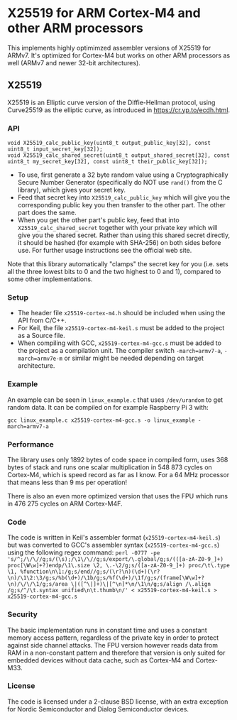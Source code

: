 # X25519 for ARM Cortex-M4 and other ARM processors

This implements highly optimimzed assembler versions of X25519 for ARMv7. It's optimized for Cortex-M4 but works on other ARM processors as well (ARMv7 and newer 32-bit architectures).

## X25519
X25519 is an Elliptic curve version of the Diffie-Hellman protocol, using Curve25519 as the elliptic curve, as introduced in https://cr.yp.to/ecdh.html.

### API
```
void X25519_calc_public_key(uint8_t output_public_key[32], const uint8_t input_secret_key[32]);
void X25519_calc_shared_secret(uint8_t output_shared_secret[32], const uint8_t my_secret_key[32], const uint8_t their_public_key[32]);
```

* To use, first generate a 32 byte random value using a Cryptographically Secure Number Generator (specifically do NOT use `rand()` from the C library), which gives your secret key.
* Feed that secret key into `X25519_calc_public_key` which will give you the corresponding public key you then transfer to the other part. The other part does the same.
* When you get the other part's public key, feed that into `X25519_calc_shared_secret` together with your private key which will give you the shared secret. Rather than using this shared secret directly, it should be hashed (for example with SHA-256) on both sides before use. For further usage instructions see the official web site.

Note that this library automatically "clamps" the secret key for you (i.e. sets all the three lowest bits to 0 and the two highest to 0 and 1), compared to some other implementations.

### Setup
* The header file `x25519-cortex-m4.h` should be included when using the API from C/C++.
* For Keil, the file `x25519-cortex-m4-keil.s` must be added to the project as a Source file.
* When compiling with GCC, `x25519-cortex-m4-gcc.s` must be added to the project as a compilation unit. The compiler switch `-march=armv7-a`, `-march=armv7e-m` or similar might be needed depending on target architecture.

### Example
An example can be seen in `linux_example.c` that uses `/dev/urandom` to get random data. It can be compiled on for example Raspberry Pi 3 with:
```
gcc linux_example.c x25519-cortex-m4-gcc.s -o linux_example -march=armv7-a
```

### Performance
The library uses only 1892 bytes of code space in compiled form, uses 368 bytes of stack and runs one scalar multiplication in 548 873 cycles on Cortex-M4, which is speed record as far as I know. For a 64 MHz processor that means less than 9 ms per operation!

There is also an even more optimized version that uses the FPU which runs in 476 275 cycles on ARM Cortex-M4F.

### Code
The code is written in Keil's assembler format (`x25519-cortex-m4-keil.s`) but was converted to GCC's assembler syntax (`x25519-cortex-m4-gcc.s`) using the following regex command:
`perl -0777 -pe 's/^;/\/\//g;s/(\s);/\1\/\//g;s/export/\.global/g;s/(([a-zA-Z0-9_]+) proc[\W\w]+?)endp/\1\.size \2, \.-\2/g;s/([a-zA-Z0-9_]+) proc/\t\.type \1, %function\n\1:/g;s/end//g;s/(\r?\n)(\d+)(\r?\n)/\1\2:\3/g;s/%b(\d+)/\1b/g;s/%f(\d+)/\1f/g;s/(frame[\W\w]+?\n)/\/\/\1/g;s/area \|([^\|]+)\|[^\n]*\n/\1\n/g;s/align /\.align /g;s/^/\t.syntax unified\n\t.thumb\n/' < x25519-cortex-m4-keil.s > x25519-cortex-m4-gcc.s`

### Security
The basic implementation runs in constant time and uses a constant memory access pattern, regardless of the private key in order to protect against side channel attacks. The FPU version however reads data from RAM in a non-constant pattern and therefore that version is only suited for embedded devices without data cache, such as Cortex-M4 and Cortex-M33.

### License
The code is licensed under a 2-clause BSD license, with an extra exception for Nordic Semiconductor and Dialog Semiconductor devices.

